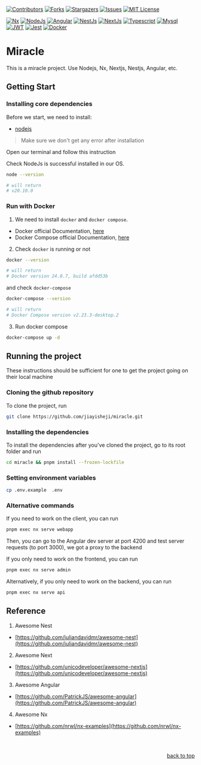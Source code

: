<div id="top"></div>

[![Contributors][contributors-shield]][contributors-url]
[![Forks][forks-shield]][forks-url]
[![Stargazers][stars-shield]][stars-url]
[![Issues][issues-shield]][issues-url]
[![MIT License][license-shield]][license-url]

[![Nx][nx-shield]][nx-url]
[![NodeJs][nodejs-shield]][nodejs-url]
[![Angular][angular-shield]][angular-url]
[![NestJs][nestjs-shield]][nestjs-url]
[![NextJs][nextjs-shield]][nextjs-url]
[![Typescript][typescript-shield]][typescript-url]
[![Mysql][mysql-shield]][mysql-url]
[![JWT][jwt-shield]][jwt-url]
[![Jest][jest-shield]][jest-url]
[![Docker][docker-shield]][docker-url]

# Miracle

This is a miracle project. Use Nodejs, Nx, Nextjs, Nestjs, Angular, etc.

## Getting Start

### Installing core dependencies

Before we start, we need to install:

- [nodejs](https://nodejs.org/en/download/)

> Make sure we don't get any error after installation

Open our terminal and follow this instruction

Check NodeJs is successful installed in our OS.

```sh
node --version

# will return
# v20.10.0
```

### Run with Docker

1. We need to install `docker` and `docker compose`.

- Docker official Documentation, [here][docker-url]
- Docker Compose official Documentation, [here][docker-compose-url]

2. Check `docker` is running or not

```sh
docker --version

# will return
# Docker version 24.0.7, build afdd53b
```

and check `docker-compose`

```sh
docker-compose --version

# will return
# Docker Compose version v2.23.3-desktop.2
```

3. Run docker compose

```sh
docker-compose up -d
```

## Running the project

These instructions should be sufficient for one to get the project going on their local machine

### Cloning the github repository

To clone the project, run

```bash
git clone https://github.com/jiayisheji/miracle.git
```

### Installing the dependencies

To install the dependencies after you've cloned the project, go to its root folder and run

```bash
cd miracle && pnpm install --frozen-lockfile
```

### Setting environment variables

```bash
cp .env.example  .env
```

### Alternative commands

If you need to work on the client, you can run

```bash
pnpm exec nx serve webapp
```

Then, you can go to the Angular dev server at port 4200 and test server requests (to port 3000), we got a proxy to the backend

If you only need to work on the frontend, you can run

```bash
pnpm exec nx serve admin
```

Alternatively, if you only need to work on the backend, you can run

```bash
pnpm exec nx serve api
```

## Reference

1. Awesome Nest

- [https://github.com/juliandavidmr/awesome-nest](https://github.com/juliandavidmr/awesome-nest)

2. Awesome Next

- [https://github.com/unicodeveloper/awesome-nextjs](https://github.com/unicodeveloper/awesome-nextjs)

3. Awesome Angular

- [https://github.com/PatrickJS/awesome-angular](https://github.com/PatrickJS/awesome-angular)

4. Awesome Nx

- [https://github.com/nrwl/nx-examples](https://github.com/nrwl/nx-examples)

<br />
<p align="right"><a href="#top">back to top</a></p>

<!-- BADGE LINKS -->

[contributors-shield]: https://img.shields.io/github/contributors/jiayisheji/miracle?style=for-the-badge
[forks-shield]: https://img.shields.io/github/forks/jiayisheji/miracle?style=for-the-badge
[stars-shield]: https://img.shields.io/github/stars/jiayisheji/miracle?style=for-the-badge
[issues-shield]: https://img.shields.io/github/issues/jiayisheji/miracle?style=for-the-badge
[license-shield]: https://img.shields.io/github/license/jiayisheji/miracle?style=for-the-badge
[typescript-shield]: https://img.shields.io/badge/TypeScript-007ACC?style=for-the-badge&logo=typescript&logoColor=white
[nodejs-shield]: https://img.shields.io/badge/Node.js-339933?style=for-the-badge&logo=nodedotjs&logoColor=white
[jwt-shield]: https://img.shields.io/badge/JWT-000000?style=for-the-badge&logo=JSON%20web%20tokens&logoColor=white
[jest-shield]: https://img.shields.io/badge/-jest-C21325?style=for-the-badge&logo=jest&logoColor=white
[docker-shield]: https://img.shields.io/badge/docker-0db7ed.svg?style=for-the-badge&logo=docker&logoColor=white
[nestjs-shield]: https://img.shields.io/badge/nestjs-E0234E.svg?style=for-the-badge&logo=nestjs&logoColor=white
[nextjs-shield]: https://img.shields.io/badge/Nextjs-black?style=for-the-badge&logo=vercel&logoColor=white
[angular-shield]: https://img.shields.io/badge/Angular-DD0031?style=for-the-badge&logo=angular&logoColor=white
[mysql-shield]: https://img.shields.io/badge/MySQL-005C84?style=for-the-badge&logo=mysql&logoColor=white
[nx-shield]: https://img.shields.io/badge/workspace-143157?style=for-the-badge&logo=NX&logoColor=white

<!-- GITHUB LINKS -->

[license-url]: https://github.com/jiayisheji/miracle/blob/main/LICENSE.md
[issues-url]: https://github.com/jiayisheji/miracle/issues
[stars-url]: https://github.com/jiayisheji/miracle/stargazers
[forks-url]: https://github.com/jiayisheji/miracle/network/members
[contributors-url]: https://github.com/jiayisheji/miracle/graphs/contributors

<!-- NEXTJS LINKS -->

[nextjs-url]: https://nextjs.org/

<!-- NESTJS LINKS -->

[nestjs-url]: http://nestjs.com/

<!-- ANGULAR LINKS -->

[angular-url]: https://angular.io/

<!-- OTHER LINKS -->

[nodejs-url]: https://nodejs.org/
[nx-url]: https://nx.dev/
[mysql-url]: https://docs.oracle.com/en-us/iaas/mysql-database/doc/getting-started.html
[typescript-url]: https://www.typescriptlang.org/
[jwt-url]: https://jwt.io
[jest-url]: https://jestjs.io/docs/getting-started
[docker-url]: https://docs.docker.com
[docker-compose-url]: https://docs.docker.com/compose/
